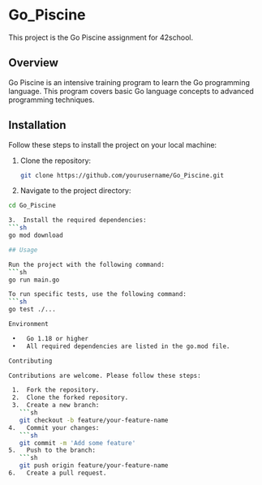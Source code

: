 # Go_Piscine

This project is the Go Piscine assignment for 42school.

## Overview

Go Piscine is an intensive training program to learn the Go programming language. This program covers basic Go language concepts to advanced programming techniques.

## Installation

Follow these steps to install the project on your local machine:

1. Clone the repository:
   ```sh
   git clone https://github.com/yourusername/Go_Piscine.git

2.	Navigate to the project directory:
   ```sh
   cd Go_Piscine

3.	Install the required dependencies:
   ```sh
   go mod download

## Usage

Run the project with the following command:
   ```sh
   go run main.go

To run specific tests, use the following command:
   ```sh
   go test ./...

Environment

	•	Go 1.18 or higher
	•	All required dependencies are listed in the go.mod file.

Contributing

Contributions are welcome. Please follow these steps:

	1.	Fork the repository.
	2.	Clone the forked repository.
	3.	Create a new branch:
      ```sh
      git checkout -b feature/your-feature-name
   4.	Commit your changes:
      ```sh
      git commit -m 'Add some feature'
   5.	Push to the branch:
      ```sh
      git push origin feature/your-feature-name
   6.	Create a pull request.

